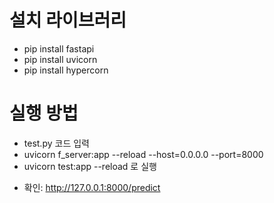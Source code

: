 # 설치 라이브러리
- pip install fastapi
- pip install uvicorn
- pip install hypercorn

# 실행 방법
- test.py 코드 입력
- uvicorn f_server:app --reload --host=0.0.0.0 --port=8000
- uvicorn test:app --reload 로 실행
<!-- - uvicorn test:app --reload --host=0.0.0.0 --port=8000 -->
- 확인: http://127.0.0.1:8000/predict
